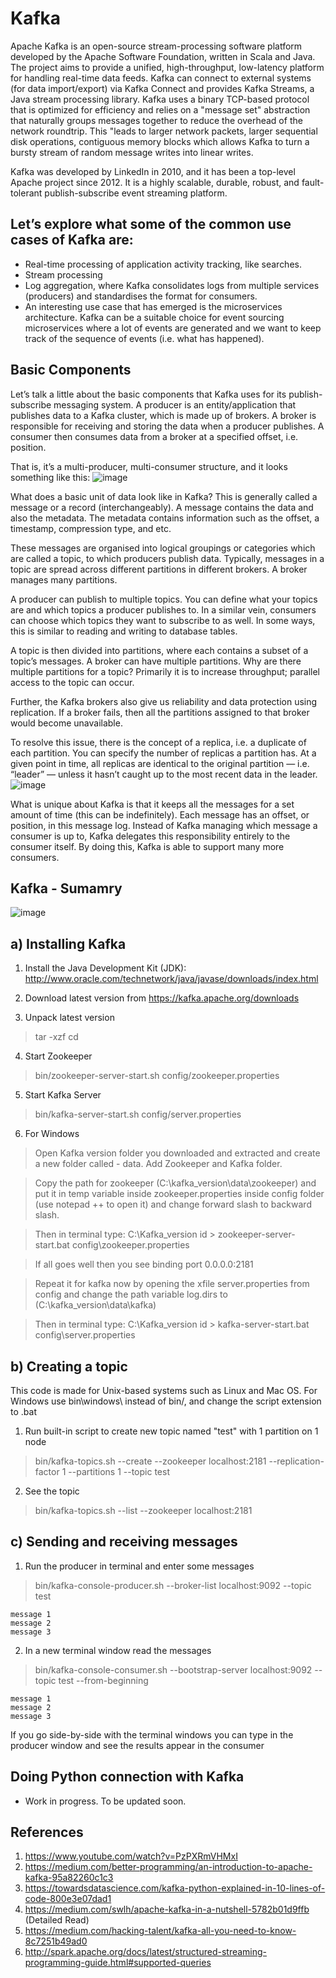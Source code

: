 # Kafka
Apache Kafka is an open-source stream-processing software platform developed by the Apache Software Foundation, written in Scala and Java. The project aims to provide a unified, high-throughput, low-latency platform for handling real-time data feeds. Kafka can connect to external systems (for data import/export) via Kafka Connect and provides Kafka Streams, a Java stream processing library. Kafka uses a binary TCP-based protocol that is optimized for efficiency and relies on a "message set" abstraction that naturally groups messages together to reduce the overhead of the network roundtrip. This "leads to larger network packets, larger sequential disk operations, contiguous memory blocks which allows Kafka to turn a bursty stream of random message writes into linear writes.

Kafka was developed by LinkedIn in 2010, and it has been a top-level Apache project since 2012. It is a highly scalable, durable, robust, and fault-tolerant publish-subscribe event streaming platform.

## Let’s explore what some of the common use cases of Kafka are:
- Real-time processing of application activity tracking, like searches.
- Stream processing
- Log aggregation, where Kafka consolidates logs from multiple services (producers) and standardises the format for consumers.
- An interesting use case that has emerged is the microservices architecture. Kafka can be a suitable choice for event sourcing microservices where a lot of events are generated and we want to keep track of the sequence of events (i.e. what has happened).

## Basic Components
Let’s talk a little about the basic components that Kafka uses for its publish-subscribe messaging system. A producer is an entity/application that publishes data to a Kafka cluster, which is made up of brokers. A broker is responsible for receiving and storing the data when a producer publishes. A consumer then consumes data from a broker at a specified offset, i.e. position.

That is, it’s a multi-producer, multi-consumer structure, and it looks something like this:
![image](https://user-images.githubusercontent.com/6689256/108030650-93ae1300-6ffd-11eb-990b-07209b7fe224.png)

What does a basic unit of data look like in Kafka? This is generally called a message or a record (interchangeably). A message contains the data and also the metadata. The metadata contains information such as the offset, a timestamp, compression type, and etc.

These messages are organised into logical groupings or categories which are called a topic, to which producers publish data. Typically, messages in a topic are spread across different partitions in different brokers. A broker manages many partitions.

A producer can publish to multiple topics. You can define what your topics are and which topics a producer publishes to. In a similar vein, consumers can choose which topics they want to subscribe to as well. In some ways, this is similar to reading and writing to database tables.

A topic is then divided into partitions, where each contains a subset of a topic’s messages. A broker can have multiple partitions. Why are there multiple partitions for a topic? Primarily it is to increase throughput; parallel access to the topic can occur.

Further, the Kafka brokers also give us reliability and data protection using replication. If a broker fails, then all the partitions assigned to that broker would become unavailable.

To resolve this issue, there is the concept of a replica, i.e. a duplicate of each partition. You can specify the number of replicas a partition has. At a given point in time, all replicas are identical to the original partition — i.e. “leader” — unless it hasn’t caught up to the most recent data in the leader.
![image](https://user-images.githubusercontent.com/6689256/108030805-cd7f1980-6ffd-11eb-9325-344a9195398e.png)

What is unique about Kafka is that it keeps all the messages for a set amount of time (this can be indefinitely). Each message has an offset, or position, in this message log. Instead of Kafka managing which message a consumer is up to, Kafka delegates this responsibility entirely to the consumer itself. By doing this, Kafka is able to support many more consumers.

## Kafka - Sumamry
![image](https://user-images.githubusercontent.com/6689256/108741029-4998c600-7504-11eb-9e5a-5c81f4abd4a1.png)

## a) Installing Kafka
1. Install the Java Development Kit (JDK): http://www.oracle.com/technetwork/java/javase/downloads/index.html

2. Download latest version from https://kafka.apache.org/downloads

3. Unpack latest version
> tar -xzf <kafka tarball>
> cd <new kafka directory>

4. Start Zookeeper
> bin/zookeeper-server-start.sh config/zookeeper.properties

5. Start Kafka Server
> bin/kafka-server-start.sh config/server.properties

6. For Windows
> Open Kafka version folder you downloaded and extracted and create a new folder called - data. Add Zookeeper and Kafka folder.

> Copy the path for zookeeper (C:\kafka_version\data\zookeeper) and put it in temp variable inside zookeeper.properties inside config folder (use notepad ++ to open it) and change forward slash to backward slash.

> Then in terminal type: C:\Kafka_version id > zookeeper-server-start.bat config\zookeeper.properties

> If all goes well then you see binding port 0.0.0.0:2181

> Repeat it for kafka now by opening the xfile server.properties from config and change the path variable log.dirs to (C:\kafka_version\data\kafka)

> Then in terminal type: C:\Kafka_version id > kafka-server-start.bat config\server.properties

## b) Creating a topic
This code is made for Unix-based systems such as Linux and Mac OS. For Windows use bin\windows\ instead of bin/, and change the script extension to .bat

1. Run built-in script to create new topic named "test" with 1 partition on 1 node
> bin/kafka-topics.sh --create --zookeeper localhost:2181 --replication-factor 1 --partitions 1 --topic test

2. See the topic
> bin/kafka-topics.sh --list --zookeeper localhost:2181

## c) Sending and receiving messages
1. Run the producer in terminal and enter some messages
> bin/kafka-console-producer.sh --broker-list localhost:9092 --topic test
```
message 1
message 2
message 3
```

2. In a new terminal window read the messages
> bin/kafka-console-consumer.sh --bootstrap-server localhost:9092 --topic test --from-beginning
```
message 1
message 2
message 3
```
If you go side-by-side with the terminal windows you can type in the producer window and see the results appear in the consumer

## Doing Python connection with Kafka

- Work in progress. To be updated soon.

## References
1. https://www.youtube.com/watch?v=PzPXRmVHMxI
2. https://medium.com/better-programming/an-introduction-to-apache-kafka-95a82260c1c3
3. https://towardsdatascience.com/kafka-python-explained-in-10-lines-of-code-800e3e07dad1
4. https://medium.com/swlh/apache-kafka-in-a-nutshell-5782b01d9ffb (Detailed Read)
5. https://medium.com/hacking-talent/kafka-all-you-need-to-know-8c7251b49ad0
6. http://spark.apache.org/docs/latest/structured-streaming-programming-guide.html#supported-queries
